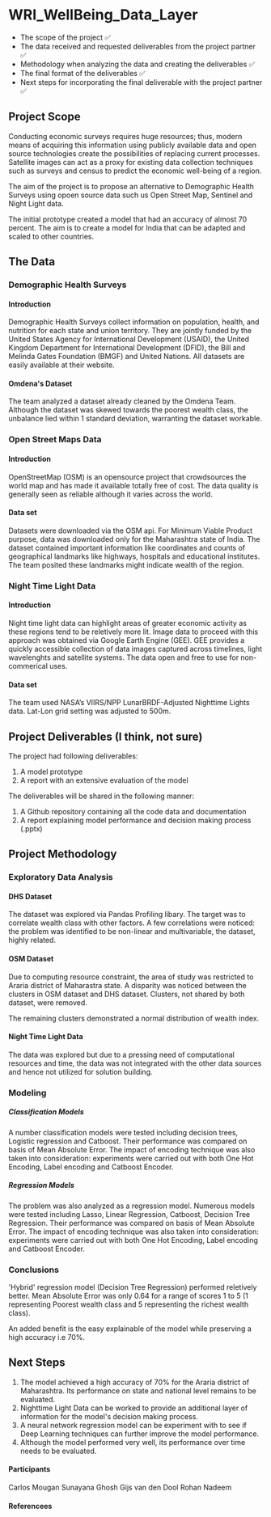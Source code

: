 # WRI_WellBeing_Data_Layer
- The scope of the project ✅
- The data received and requested deliverables from the project partner ✅
- Methodology when analyzing the data and creating the deliverables ✅
- The final format of the deliverables ✅
- Next steps for incorporating the final deliverable with the project partner ✅

## Project Scope
Conducting economic surveys requires huge resources; thus, modern means of acquiring this information using publicly available data and open source technologies create the possibilities of replacing current processes.
Satellite images can act as a proxy for existing data collection techniques such as surveys and census to predict the economic well-being of a region.

The aim of the project is to propose an alternative to Demographic Health Surveys using opoen source data such us Open Street Map, Sentinel and Night Light data.

The initial prototype created a model that had an accuracy of almost 70 percent. 
The aim is to create a model for India that can be adapted and scaled to other countries.

## The Data

### Demographic Health Surveys
#### Introduction
Demographic Health Surveys collect information on population, health, and nutrition for each state and union territory. They are jointly funded by the United States Agency for International Development (USAID), the United Kingdom Department for International Development (DFID), the Bill and Melinda Gates Foundation (BMGF) and United Nations. All datasets are easily available at their website.

#### Omdena's Dataset
The team analyzed a dataset already cleaned by the Omdena Team. Although the dataset was skewed towards the poorest wealth class, the unbalance lied within 1 standard deviation, warranting the dataset workable.  

#### 
### Open Street Maps Data
#### Introduction
OpenStreetMap (OSM) is an opensource project that crowdsources the world map and has made it available totally free of cost. The data quality is generally seen as reliable although it varies across the world. 

#### Data set
Datasets were downloaded via the OSM api. For Minimum Viable Product purpose, data was downloaded only for the Maharashtra state of India. The dataset contained important information like coordinates and counts of geographical landmarks like highways, hospitals and educational institutes. The team posited these landmarks might indicate wealth of the region. 

### Night Time Light Data
#### Introduction
Night time light data can highlight areas of greater economic activity as these regions tend to be reletively more lit. Image data to proceed with this approach was obtained via Google Earth Engine (GEE). GEE provides a quickly accessible collection of data images captured across timelines, light wavelenghts and satellite systems. The data open and free to use for non-commerical uses. 

#### Data set
The team used NASA’s VIIRS/NPP LunarBRDF-Adjusted Nighttime Lights data. Lat-Lon grid setting was adjusted to 500m. 

## Project Deliverables (I think, not sure)
The project had following deliverables:
1. A model prototype
2. A report with an extensive evaluation of the model 

The deliverables will be shared in the following manner:
1. A Github repository containing all the code data and documentation
2. A report explaining model performance and decision making process (.pptx)

## Project Methodology
### Exploratory Data Analysis
#### DHS Dataset
The dataset was explored via Pandas Profiling libary. The target was to correlate wealth class with other factors. A few correlations were noticed: the problem was identified to be non-linear and multivariable, the dataset, highly related. 

#### OSM Dataset
Due to computing resource constraint, the area of study was restricted to Araria district of Maharastra state. A disparity was noticed between the clusters in OSM dataset and DHS dataset. Clusters, not shared by both dataset, were removed. 

The remaining clusters demonstrated a normal distribution of wealth index. 

#### Night Time Light Data
The data was explored but due to a pressing need of computational resources and time, the data was not integrated with the other data sources and hence not utilized for solution building. 


### Modeling
##### Classification Models
A number classification models were tested including decision trees, Logistic regression and Catboost. Their performance was compared on basis of Mean Absolute Error. The impact of encoding technique was also taken into consideration: experiments were carried out with both One Hot Encoding, Label encoding and Catboost Encoder. 

##### Regression Models
The problem was also analyzed as a regression model. Numerous models were tested including Lasso, Linear Regression, Catboost, Decision Tree Regression. Their performance was compared on basis of Mean Absolute Error. The impact of encoding technique was also taken into consideration: experiments were carried out with both One Hot Encoding, Label encoding and Catboost Encoder. 

### Conclusions
'Hybrid' regression model (Decision Tree Regression) performed reletively better. Mean Absolute Error was only 0.64 for a range of scores 1 to 5 (1 representing Poorest wealth class and 5 representing the richest wealth class).

An added benefit is the easy explainable of the model while preserving a high accuracy i.e 70%. 

## Next Steps
1. The model achieved a high accuracy of 70% for the Araria district of Maharashtra. Its performance on state and national level remains to be evaluated. 
2. Nighttime Light Data can be worked to provide an additional layer of information for the model's decision making process. 
3. A neural network regression model can be experiment with to see if Deep Learning techniques can further improve the model performance.
4. Although the model performed very well, its performance over time needs to be evaluated.  

#### Participants
Carlos Mougan
Sunayana Ghosh
Gijs van den Dool
Rohan Nadeem 
#### Referencees

